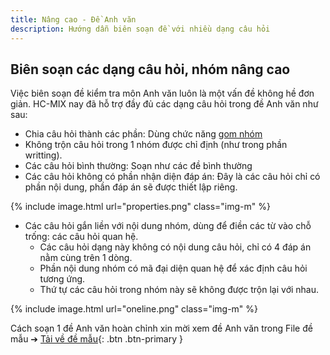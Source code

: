 ```yaml
---
title: Nâng cao - Đề Anh văn
description: Hướng dẫn biên soạn đề với nhiều dạng câu hỏi
---
```


## Biên soạn các dạng câu hỏi, nhóm nâng cao

Việc biên soạn đề kiểm tra môn Anh văn luôn là một vấn đề không hề đơn giản. HC-MIX nay đã hỗ trợ đầy đủ các dạng câu hỏi trong đề Anh văn như sau:

- Chia câu hỏi thành các phần: Dùng chức năng [gom nhóm](/projects/hc-mix/group)
- Không trộn câu hỏi trong 1 nhóm được chỉ định (như trong phần writting).
- Các câu hỏi bình thường: Soạn như các đề bình thường
- Các câu hỏi không có phần nhận diện đáp án: Đây là các câu hỏi chỉ có phần nội dung, phần đáp án sẽ được thiết lập riêng.

{% include image.html url="properties.png" class="img-m" %}

- Các câu hỏi gắn liền với nội dung nhóm, dùng để điền các từ vào chỗ trống: các câu hỏi quan hệ.
    + Các câu hỏi dạng này không có nội dung câu hỏi, chỉ có 4 đáp án nằm cùng trên 1 dòng.
    + Phần nội dung nhóm có mã đại diện quan hệ để xác định câu hỏi tương ứng.
    + Thứ tự các câu hỏi trong nhóm này sẽ không được trộn lại với nhau.

{% include image.html url="oneline.png" class="img-m" %}

Cách soạn 1 đề Anh văn hoàn chỉnh xin mời xem đề Anh văn trong File đề mẫu ➔ [Tải về đề mẫu](/download/hc-mix_demau.7z){: .btn .btn-primary }